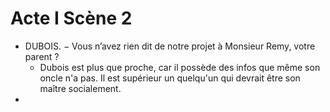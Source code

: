
# Acte I Scène 2

* DUBOIS. − Vous n’avez rien dit de notre projet à Monsieur Remy, votre parent ?
	* Dubois est plus que proche, car il possède des infos que même son oncle n'a pas. Il est supérieur un quelqu'un qui devrait être son maître socialement. 
* 
<!--stackedit_data:
eyJoaXN0b3J5IjpbMzgwODkwMjBdfQ==
-->